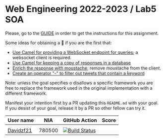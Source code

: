 # Web Engineering 2022-2023 / Lab5 SOA

Please, go to the [GUIDE](docs/GUIDE.md) in order to get the instructions for this assignment.

Some ideas for obtaining a :gift: if you are the first that:

- [Use Camel for providing a WebSocket endpoint for queries](https://camel.apache.org/components/latest/websocket-jsr356-component.html); a websocket client is required.
- [Use Camel for keeping a copy of responses in a database](https://camel.apache.org/components/latest/jdbc-component.html)
- [Enrich the response with moustache](https://camel.apache.org/components/latest/eips/content-enricher.html); remove moustache from the client.
- [Create an operator "-" to filter out tweets that contain a keyword](https://camel.apache.org/components/latest/eips/filter-eip.html)

Note: unless the goal specifies o disallows a specific framework you are free to replace the framework used in the original implementation with a different framework.

Manifest your intention first by a PR updating this `README.md` with your goal.
If you desist of your goal, release it by a PR so other fellow can try it.

| User name | NIA | GitHub Action | Score |
|-----------|-----|---------------|-------|
|           |     |               |       |
| [Davidzf21](https://github.com/Davidzf21/lab5-soa/tree/work) | 780500 | [![Build Status](https://github.com/Davidzf21/lab5-soa/actions/workflows/ci.yml/badge.svg?branch=work&event=push)](https://github.com/Davidzf21/lab5-soa/actions/workflows/ci.yml) |
